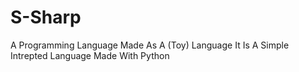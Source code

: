 # S-Sharp
A Programming Language Made As A (Toy) Language
It Is A Simple Intrepted Language Made With Python
